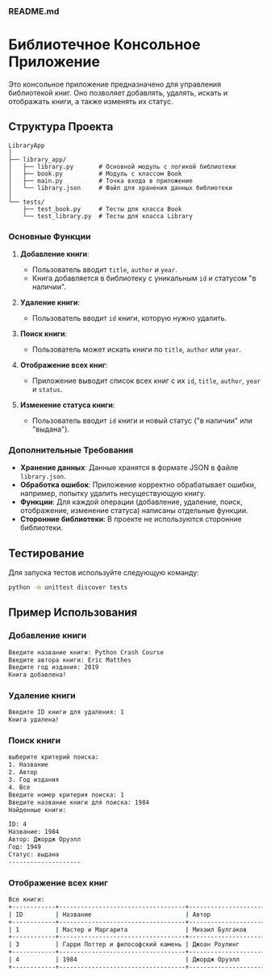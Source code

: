 ### README.md

# Библиотечное Консольное Приложение

Это консольное приложение предназначено для управления библиотекой книг. Оно позволяет добавлять, удалять, искать и отображать книги, а также изменять их статус.

## Структура Проекта

```
LibraryApp 
│
├── library_app/ 
│   ├── library.py       # Основной модуль с логикой библиотеки
│   ├── book.py          # Модуль с классом Book
│   ├── main.py          # Точка входа в приложение
│   └── library.json     # Файл для хранения данных библиотеки
│
└── tests/               
    ├── test_book.py     # Тесты для класса Book
    └── test_library.py  # Тесты для класса Library
```



### Основные Функции

1. **Добавление книги**:
   - Пользователь вводит `title`, `author` и `year`.
   - Книга добавляется в библиотеку с уникальным `id` и статусом "в наличии".

2. **Удаление книги**:
   - Пользователь вводит `id` книги, которую нужно удалить.

3. **Поиск книги**:
   - Пользователь может искать книги по `title`, `author` или `year`.

4. **Отображение всех книг**:
   - Приложение выводит список всех книг с их `id`, `title`, `author`, `year` и `status`.

5. **Изменение статуса книги**:
   - Пользователь вводит `id` книги и новый статус ("в наличии" или "выдана").

### Дополнительные Требования

- **Хранение данных**: Данные хранятся в формате JSON в файле `library.json`.
- **Обработка ошибок**: Приложение корректно обрабатывает ошибки, например, попытку удалить несуществующую книгу.
- **Функции**: Для каждой операции (добавление, удаление, поиск, отображение, изменение статуса) написаны отдельные функции.
- **Сторонние библиотеки**: В проекте не используются сторонние библиотеки.

## Тестирование

Для запуска тестов используйте следующую команду:

```bash
python -m unittest discover tests
```

## Пример Использования

### Добавление книги

```bash
Введите название книги: Python Crash Course
Введите автора книги: Eric Matthes
Введите год издания: 2019
Книга добавлена!
```

### Удаление книги

```bash
Введите ID книги для удаления: 1
Книга удалена!
```

### Поиск книги

```bash
выберите критерий поиска:
1. Название
2. Автор
3. Год издания
4. Все
Введите номер критерия поиска: 1
Введите название книги для поиска: 1984
Найденные книги:

ID: 4
Название: 1984
Автор: Джордж Оруэлл
Год: 1949
Статус: выдана
--------------------
```

### Отображение всех книг

```bash
Все книги:
+------------+-----------------------------------+---------------------+------------+------------+
| ID         | Название                          | Автор               | Год        | Статус     |
+------------+-----------------------------------+---------------------+------------+------------+
| 1          | Мастер и Маргарита                | Михаил Булгаков     | 1967       | в наличии  |
+------------+-----------------------------------+---------------------+------------+------------+
| 3          | Гарри Поттер и философский камень | Джоан Роулинг       | 1997       | в наличии  |
+------------+-----------------------------------+---------------------+------------+------------+
| 4          | 1984                              | Джордж Оруэлл       | 1949       | выдана     |
+------------+-----------------------------------+---------------------+------------+------------+
```
